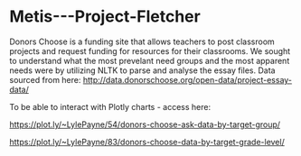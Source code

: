 # Metis---Project-Fletcher

Donors Choose is a funding site that allows teachers to post classroom projects and request funding for resources for their classrooms. We sought to understand what the most prevelant need groups and the most apparent needs were by utilizing NLTK to parse and analyse the essay files.
Data sourced from here: http://data.donorschoose.org/open-data/project-essay-data/


To be able to interact with Plotly charts - access here:

https://plot.ly/~LylePayne/54/donors-choose-ask-data-by-target-group/


https://plot.ly/~LylePayne/83/donors-choose-data-by-target-grade-level/


